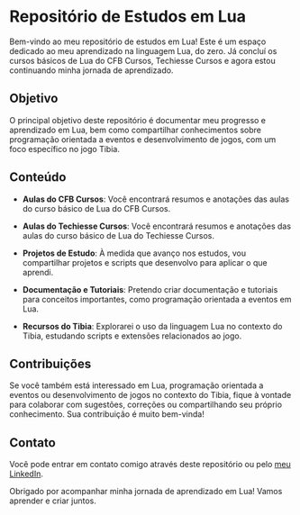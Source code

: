 
# Repositório de Estudos em Lua

Bem-vindo ao meu repositório de estudos em Lua! Este é um espaço dedicado ao meu aprendizado na linguagem Lua, do zero. Já concluí os cursos básicos de Lua do CFB Cursos, Techiesse Cursos e agora estou continuando minha jornada de aprendizado.

## Objetivo

O principal objetivo deste repositório é documentar meu progresso e aprendizado em Lua, bem como compartilhar conhecimentos sobre programação orientada a eventos e desenvolvimento de jogos, com um foco específico no jogo Tibia.

## Conteúdo

- **Aulas do CFB Cursos**: Você encontrará resumos e anotações das aulas do curso básico de Lua do CFB Cursos.

- **Aulas do Techiesse Cursos**: Você encontrará resumos e anotações das aulas do curso básico de Lua do Techiesse Cursos.

- **Projetos de Estudo**: À medida que avanço nos estudos, vou compartilhar projetos e scripts que desenvolvo para aplicar o que aprendi.

- **Documentação e Tutoriais**: Pretendo criar documentação e tutoriais para conceitos importantes, como programação orientada a eventos em Lua.

- **Recursos do Tibia**: Explorarei o uso da linguagem Lua no contexto do Tibia, estudando scripts e extensões relacionados ao jogo.

## Contribuições

Se você também está interessado em Lua, programação orientada a eventos ou desenvolvimento de jogos no contexto do Tibia, fique à vontade para colaborar com sugestões, correções ou compartilhando seu próprio conhecimento. Sua contribuição é muito bem-vinda!

## Contato

Você pode entrar em contato comigo através deste repositório ou pelo [meu LinkedIn](https://www.linkedin.com/in/richzago/).

Obrigado por acompanhar minha jornada de aprendizado em Lua! Vamos aprender e criar juntos.
